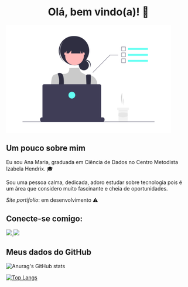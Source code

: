 <div align = "center">
  <h1> Olá, bem vindo(a)! 👋</h1> 
</div>

<div>
    <img src="undraw_Dev_focus_re_6iwt.png" width="450" align="center">
</div>


## Um pouco sobre mim

Eu sou Ana Maria, graduada em Ciência de Dados no Centro Metodista Izabela Hendrix. :mortar_board:

Sou uma pessoa calma, dedicada, adoro estudar sobre tecnologia pois é um área que 
considero muito fascinante e cheia de oportunidades.

*Site portifolio*: em desenvolvimento :warning:


## **Conecte-se comigo:**
<a href="mailto:anapinheiro0404@gmail.com" alt="gmail" target="_blank">

<img src="https://img.shields.io/badge/-Gmail-FF0000?style=flat-square&labelColor=FF0000&logo=gmail&logoColor=white&link=mailto:anapinheiro0404@gmail.com" />

</a>

<a href="https://www.linkedin.com/in/ana-pego" alt="linkedin" target="_blank">

<img src="https://img.shields.io/badge/LinkedIn-%230077B5.svg?&style=flat-square&logo=linkedin&logoColor=white">

</a>

<p> </p>

## Meus dados do GitHub

![Anurag's GitHub stats](https://github-readme-stats.vercel.app/api?username=anamariapego&show_icons=true&theme=dark)

[![Top Langs](https://github-readme-stats.vercel.app/api/top-langs/?username=anamariapego&layout=compact&theme=dark)](https://github.com/anamariapego/github-readme-stats)




